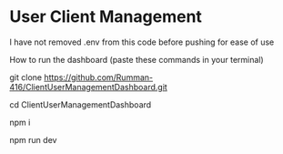 # User Client Management 

I have not removed .env from this code before pushing for ease of use

How to run the dashboard (paste these commands in your terminal)



git clone https://github.com/Rumman-416/ClientUserManagementDashboard.git

cd ClientUserManagementDashboard

npm i

npm run dev

